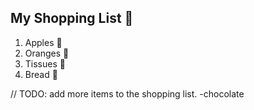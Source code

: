 ## My Shopping List 🛒

1. Apples 🍎
2. Oranges 🍊
3. Tissues 🚽
4. Bread 🍞


// TODO: add more items to the shopping list.
-chocolate
